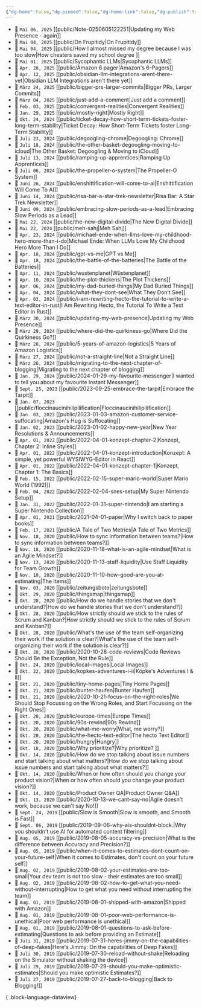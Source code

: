 ```yaml
---
{"dg-home":false,"dg-pinned":false,"dg-home-link":false,"dg-publish":true,"created-date":"2025-04-28T14:06:10","updated-date":"2025-05-05T21:12:26","disabled rules":["header-increment","yaml-title","yaml-title-alias","file-name-heading"],"title":"All Articles","dg-path":"All Articles.md","permalink":"/all-articles/","dgPassFrontmatter":true,"created":"2025-04-28T14:06:10","updated":"2025-05-05T21:12:26"}
---
```


- 📆 `Mai 06, 2025` [[public/Note-0250605122251\|Updating my Web Presence - again]]
- 📆 `Mai 04, 2025` [[public/On Frupitidy\|On Frupitidy]]
- 📆 `Mai 04, 2025` [[public/How I almost missed my degree because I was too slow\|How cheaters saved my school degree ]]
- 📆 `Mai 01, 2025` [[public/Sycophantic LLMs\|Sycophantic LLMs]]
- 📆 `Apr. 28, 2025` [[public/Amazon 6 pager\|Amazon's 6-Pagers]]
- 📆 `Apr. 12, 2025` [[public/obsidian-llm-integrations-arent-there-yet\|Obsidian LLM Integrations aren't there yet]]
- 📆 `März 24, 2025` [[public/bigger-prs-larger-commits\|Bigger PRs, Larger Commits]]
- 📆 `März 04, 2025` [[public/just-add-a-comment\|Just add a comment]]
- 📆 `Feb. 03, 2025` [[public/convergent-realities\|Convergent Realities]]
- 📆 `Jan. 29, 2025` [[public/mostly-right\|Mostly Right]]
- 📆 `Okt. 24, 2024` [[public/ticket-decay-how-short-term-tickets-foster-long-term-stability\|Ticket Decay: How Short-Term Tickets foster Long-Term Stability]]
- 📆 `Juli 23, 2024` [[public/degoogling-chrome\|Degoogling: Chrome]]
- 📆 `Juli 18, 2024` [[public/the-other-basket-degoogling-moving-to-icloud\|The Other Basket: Degoogling & Moving to iCloud]]
- 📆 `Juli 13, 2024` [[public/ramping-up-apprentices\|Ramping Up Apprentices]]
- 📆 `Juli 06, 2024` [[public/the-propeller-o-system\|The Propeller-O System]]
- 📆 `Juni 26, 2024` [[public/enshittification-will-come-to-ai\|Enshittification Will Come To AI]]
- 📆 `Juni 14, 2024` [[public/risa-bar-a-star-trek-newsletter\|Risa Bar: A Star Trek Newsletter]]
- 📆 `Juni 09, 2024` [[public/embracing-slow-periods-as-a-lead\|Embracing Slow Periods as a Lead]]
- 📆 `Mai 22, 2024` [[public/the-new-digital-divide\|The New Digital Divide]]
- 📆 `Mai 22, 2024` [[public/meh-sahj\|Meh Sahj]]
- 📆 `Apr. 23, 2024` [[public/michael-ende-when-llms-love-my-childhood-hero-more-than-i-do\|Michael Ende: When LLMs Love My Childhood Hero More Than I Do]]
- 📆 `Apr. 18, 2024` [[public/gpt-vs-me\|GPT vs Me]]
- 📆 `Apr. 18, 2024` [[public/the-battle-of-the-batteries\|The Battle of the Batteries]]
- 📆 `Apr. 11, 2024` [[public/wustenplanet\|Wüstenplanet]]
- 📆 `Apr. 10, 2024` [[public/the-plot-thickens\|The Plot Thickens]]
- 📆 `Apr. 06, 2024` [[public/my-dad-buried-things\|My Dad Buried Things]]
- 📆 `Apr. 04, 2024` [[public/what-they-dont-see\|What They Don’t See]]
- 📆 `Apr. 03, 2024` [[public/i-am-rewriting-hecto-the-tutorial-to-write-a-text-editor-in-rust\|I Am Rewriting Hecto, the Tutorial To Write a Text Editor in Rust]]
- 📆 `März 30, 2024` [[public/updating-my-web-presence\|Updating my Web Presence]]
- 📆 `März 29, 2024` [[public/where-did-the-quirkiness-go\|Where Did the Quirkiness Go?]]
- 📆 `März 28, 2024` [[public/5-years-of-amazon-logistics\|5 Years of Amazon Logistics]]
- 📆 `März 27, 2024` [[public/not-a-straight-line\|Not a Straight Line]]
- 📆 `März 26, 2024` [[public/migrating-to-the-next-chapter-of-blogging\|Migrating to the next chapter of blogging]]
- 📆 `Jan. 29, 2024` [[public/2024-01-29-my-favourite-messenger\|I wanted to tell you about my favourite Instant Messenger]]
- 📆 `Sept. 25, 2023` [[public/2023-09-25-embrace-the-tarpit\|Embrace the Tarpit]]
- 📆 `Jan. 07, 2023` [[public/floccinaucinihilipilification\|Floccinaucinihilipilification]]
- 📆 `Jan. 03, 2023` [[public/2023-01-03-amazon-customer-service-suffocating\|Amazon's Hug is Suffocating]]
- 📆 `Jan. 02, 2023` [[public/2023-01-02-happy-new-year\|New Year Resolutions & Announcements]]
- 📆 `Apr. 01, 2022` [[public/2022-04-01-konzept-chapter-2\|Konzept, Chapter 2: Inline Styles]]
- 📆 `Apr. 01, 2022` [[public/2022-04-01-konzept-introduction\|Konzept: A simple, yet powerful WYSIWYG-Editor in React]]
- 📆 `Apr. 01, 2022` [[public/2022-04-01-konzept-chapter-1\|Konzept, Chapter 1: The Basics]]
- 📆 `Feb. 15, 2022` [[public/2022-02-15-super-mario-world\|Super Mario World (1992)]]
- 📆 `Feb. 04, 2022` [[public/2022-02-04-snes-setup\|My Super Nintendo Setup]]
- 📆 `Jan. 31, 2022` [[public/2022-01-31-super-nintendo\|I am starting a Super Nintendo Collection]]
- 📆 `Apr. 01, 2021` [[public/2021-04-01-paper\|Why I switch back to paper books]]
- 📆 `Feb. 17, 2021` [[public/A Tale of Two Metrics\|A Tale of Two Metrics]]
- 📆 `Nov. 18, 2020` [[public/How to sync information between teams?\|How to sync information between teams?]]
- 📆 `Nov. 18, 2020` [[public/2020-11-18-what-is-an-agile-mindset\|What is an Agile Mindset?]]
- 📆 `Nov. 13, 2020` [[public/2020-11-13-staff-liquidity\|Use Staff Liquidity for Team Growth]]
- 📆 `Nov. 10, 2020` [[public/2020-11-10-how-good-are-you-at-estimating\|The Items]]
- 📆 `Nov. 03, 2020` [[public/zeitungsbote\|zeitungsbote]]
- 📆 `Okt. 29, 2020` [[public/thingsmap\|thingsmap]]
- 📆 `Okt. 28, 2020` [[public/How do we handle stories that we don't understand?\|How do we handle stories that we don't understand?]]
- 📆 `Okt. 28, 2020` [[public/How strictly should we stick to the rules of Scrum and Kanban?\|How strictly should we stick to the rules of Scrum and Kanban?]]
- 📆 `Okt. 28, 2020` [[public/What's the use of the team self-organizing their work if the solution is clear?\|What's the use of the team self-organizing their work if the solution is clear?]]
- 📆 `Okt. 28, 2020` [[public/2020-10-28-code-reviews\|Code Reviews Should Be the Exception, Not the Rule]]
- 📆 `Okt. 24, 2020` [[public/local-images\|Local Images]]
- 📆 `Okt. 22, 2020` [[public/kopkes-adventures-i-ii\|Köpke's Adventures I & II]]
- 📆 `Okt. 21, 2020` [[public/tiny-home-pages\|Tiny Home Pages]]
- 📆 `Okt. 21, 2020` [[public/bunter-haufen\|Bunter Haufen]]
- 📆 `Okt. 21, 2020` [[public/2020-10-21-focus-on-the-right-roles\|We Should Stop Focussing on the Wrong Roles, and Start Focussing on the Right Ones]]
- 📆 `Okt. 20, 2020` [[public/europe-times\|Europe Times]]
- 📆 `Okt. 20, 2020` [[public/90s-rewind\|90s Rewind]]
- 📆 `Okt. 20, 2020` [[public/what-me-worry\|What, me worry?]]
- 📆 `Okt. 20, 2020` [[public/the-hecto-text-editor\|The hecto Text Editor]]
- 📆 `Okt. 20, 2020` [[public/hungry\|Hungry]]
- 📆 `Okt. 18, 2020` [[public/Why prioritize?\|Why prioritize? ]]
- 📆 `Okt. 14, 2020` [[public/How do we stop talking about issue numbers and start talking about what matters?\|How do we stop talking about issue numbers and start talking about what matters?]]
- 📆 `Okt. 14, 2020` [[public/When or how often should you change your product vision?\|When or how often should you change your product vision?]]
- 📆 `Okt. 14, 2020` [[public/Product Owner QA\|Product Owner Q&A]]
- 📆 `Okt. 13, 2020` [[public/2020-10-13-we-cant-say-no\|Agile doesn't work, because we can't say No!]]
- 📆 `Sept. 24, 2019` [[public/Slow is Smooth\|Slow is smooth, and Smooth is Fast]]
- 📆 `Sept. 06, 2019` [[public/2019-09-06-why-ais-shouldnt-block.\|Why you shouldn't use AI for automated content filtering]]
- 📆 `Aug. 05, 2019` [[public/2019-08-05-accuracy-vs-precision\|What is the difference between Accuracy and Precision?]]
- 📆 `Aug. 05, 2019` [[public/when-it-comes-to-estimates-dont-count-on-your-future-self\|When it comes to Estimates, don't count on your future self]]
- 📆 `Aug. 02, 2019` [[public/2019-08-02-your-estimates-are-too-small\|Your dev team is not too slow - their estimates are too small]]
- 📆 `Aug. 02, 2019` [[public/2019-08-02-how-to-get-what-you-need-without-interrupting\|How to get what you need without interrupting the team]]
- 📆 `Aug. 01, 2019` [[public/2019-08-01-shipped-with-amazon\|Shipped with Amazon]]
- 📆 `Aug. 01, 2019` [[public/2019-08-01-poor-web-performance-is-unethical\|Poor web performance is unethical]]
- 📆 `Aug. 01, 2019` [[public/2019-08-01-questions-to-ask-before-estimating\|Questions to ask before providing an Estimate]]
- 📆 `Juli 31, 2019` [[public/2019-07-31-heres-jimmy-on-the-capabilities-of-deep-fakes\|Here's Jimmy: On the capabilities of Deep Fakes]]
- 📆 `Juli 30, 2019` [[public/2019-07-30-reload-without-shake\|Reloading on the Simulator without shaking the device]]
- 📆 `Juli 29, 2019` [[public/2019-07-29-should-you-make-optimistic-estimates\|Should you make optimistic Estimates?]]
- 📆 `Juli 27, 2019` [[public/2019-07-27-back-to-blogging\|Back to Blogging!]]

{ .block-language-dataview}
